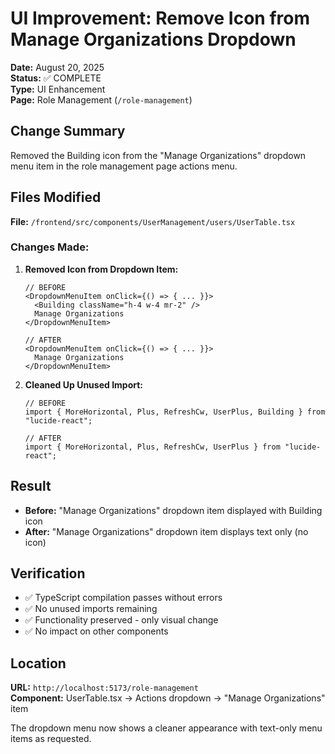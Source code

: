 # UI Improvement: Remove Icon from Manage Organizations Dropdown

**Date:** August 20, 2025  
**Status:** ✅ COMPLETE  
**Type:** UI Enhancement  
**Page:** Role Management (`/role-management`)  

## Change Summary

Removed the Building icon from the "Manage Organizations" dropdown menu item in the role management page actions menu.

## Files Modified

**File:** `/frontend/src/components/UserManagement/users/UserTable.tsx`

### Changes Made:

1. **Removed Icon from Dropdown Item:**
   ```tsx
   // BEFORE
   <DropdownMenuItem onClick={() => { ... }}>
     <Building className="h-4 w-4 mr-2" />
     Manage Organizations
   </DropdownMenuItem>

   // AFTER  
   <DropdownMenuItem onClick={() => { ... }}>
     Manage Organizations
   </DropdownMenuItem>
   ```

2. **Cleaned Up Unused Import:**
   ```tsx
   // BEFORE
   import { MoreHorizontal, Plus, RefreshCw, UserPlus, Building } from "lucide-react";

   // AFTER
   import { MoreHorizontal, Plus, RefreshCw, UserPlus } from "lucide-react";
   ```

## Result

- **Before:** "Manage Organizations" dropdown item displayed with Building icon
- **After:** "Manage Organizations" dropdown item displays text only (no icon)

## Verification

- ✅ TypeScript compilation passes without errors
- ✅ No unused imports remaining
- ✅ Functionality preserved - only visual change
- ✅ No impact on other components

## Location

**URL:** `http://localhost:5173/role-management`  
**Component:** UserTable.tsx → Actions dropdown → "Manage Organizations" item

The dropdown menu now shows a cleaner appearance with text-only menu items as requested.
